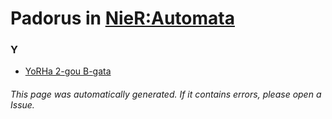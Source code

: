 # Padorus in [NieR:Automata](https://myanimelist.net/manga/108495/NieR_Automata)

### Y
* [YoRHa 2-gou B-gata](https://github.com/shadow578/Project-Padoru/blob/master/table-of-contents/characters/YoRHa2gouBgata.md)

###### This page was automatically generated. If it contains errors, please open a Issue.
